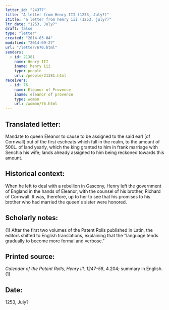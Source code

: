 ```yaml
---
letter_id: "24377"
title: "A letter from Henry III (1253, July?)"
ititle: "a letter from henry iii (1253, july?)"
ltr_date: "1253, July?"
draft: false
type: "letter"
created: "2014-03-04"
modified: "2014-09-27"
url: "/letter/670.html"
senders:
  - id: 21381
    name: Henry III
    iname: henry iii
    type: people
    url: /people/21381.html
receivers:
  - id: 76
    name: Eleanor of Provence
    iname: eleanor of provence
    type: woman
    url: /woman/76.html
---
```

<h2> Translated letter:</h2>Mandate to queen Eleanor to cause to be assigned to the said earl [of Cornwall] out of the first escheats which fall in the realm, to the amount of 500L. of land yearly, which the king granted to him in frank marriage with Senchia his wife; lands already assigned to him being reckoned towards this amount.
<h2 class="mt-4"> Historical context:</h2>When he left to deal with a rebellion in Gascony, Henry left the government of England in the hands of Eleanor, with the counsel of his brother, Richard of Cornwall.  It was, therefore, up to her to see that his promises to his brother who had married the queen's sister were honored.
<h2 class="mt-4"> Scholarly notes:</h2>(1) After the first two volumes of the Patent Rolls published in Latin, the editors shifted to English translations, explaining that the "language tends gradually to become more formal and verbose."
<h2 class="mt-4"> Printed source:</h2><p><em>Calendar of the Patent Rolls, Henry III, 1247-58</em>, 4.204; summary in English.(1)</p><h2 class="mt-4"> Date:</h2>1253, July?